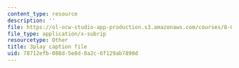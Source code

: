 ```yaml
---
content_type: resource
description: ''
file: https://ol-ocw-studio-app-production.s3.amazonaws.com/courses/8-01sc-classical-mechanics-fall-2016/78712efb088d5e8d8a2c6f129ab7890d_W1lxlbJ0BZU.vtt
file_type: application/x-subrip
resourcetype: Other
title: 3play caption file
uid: 78712efb-088d-5e8d-8a2c-6f129ab7890d
---
```

